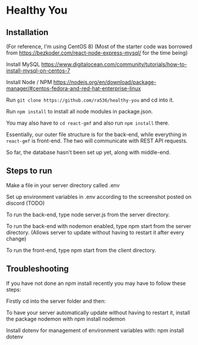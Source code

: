# Healthy You

## Installation

(For reference, I'm using CentOS 8)
(Most of the starter code was borrowed from https://bezkoder.com/react-node-express-mysql/ for the time being)

Install MySQL
https://www.digitalocean.com/community/tutorials/how-to-install-mysql-on-centos-7

Install Node / NPM
https://nodejs.org/en/download/package-manager/#centos-fedora-and-red-hat-enterprise-linux

Run `git clone https://github.com/ra536/healthy-you` and cd into it.

Run `npm install` to install all node modules in package.json.

You may also have to `cd react-gmf` and also run `npm install` there.

Essentially, our outer file structure is for the back-end, while everything in `react-gmf` is front-end. The two will communicate with REST API requests.

So far, the database hasn't been set up yet, along with middle-end.

## Steps to run

Make a file in your server directory called .env

Set up environment variables in .env according to the screenshot posted on discord (TODO)

To run the back-end, type node server.js from the server directory.

To run the back-end with nodemon enabled, type npm start from the server directory. (Allows server to update without having to restart it after every change)

To run the front-end, type npm start from the client directory.

## Troubleshooting

If you have not done an npm install recently you may have to follow these steps:

Firstly cd into the server folder and then:

To have your server automatically update without having to restart it, install the package nodemon with npm install nodemon

Install dotenv for management of environment variables with: npm install dotenv
